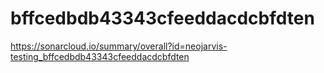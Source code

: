 # bffcedbdb43343cfeeddacdcbfdten
https://sonarcloud.io/summary/overall?id=neojarvis-testing_bffcedbdb43343cfeeddacdcbfdten
